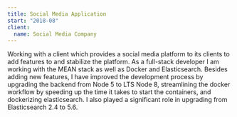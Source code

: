 ```yaml
---
title: Social Media Application
start: "2018-08"
client:
  name: Social Media Company
---
```


Working with a client which provides a social media platform to its clients to
add features to and stabilize the platform. As a full-stack developer I am
working with the MEAN stack as well as Docker and Elasticsearch. Besides adding
new features, I have improved the development process by upgrading the backend
from Node 5 to LTS Node 8, streamlining the docker workflow by speeding up the
time it takes to start the containers, and dockerizing elasticsearch. I also
played a significant role in upgrading from Elasticsearch 2.4 to 5.6.
